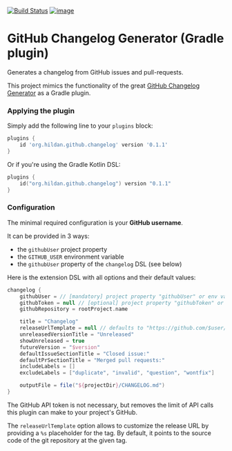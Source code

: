 [![Build Status](https://travis-ci.org/joffrey-bion/gradle-github-changelog.svg?branch=master)](https://travis-ci.org/joffrey-bion/gradle-github-changelog)
[![image](https://img.shields.io/maven-metadata/v/https/plugins.gradle.org/m2/org/hildan/github/changelog/org.hildan.github.changelog.gradle.plugin/maven-metadata.xml.svg?label=gradle)](https://plugins.gradle.org/plugin/org.hildan.github.changelog)

# GitHub Changelog Generator (Gradle plugin)

Generates a changelog from GitHub issues and pull-requests.

This project mimics the functionality of the great 
[GitHub Changelog Generator](https://github.com/github-changelog-generator/github-changelog-generator)
as a Gradle plugin.

### Applying the plugin

Simply add the following line to your `plugins` block:

```groovy
plugins {
    id 'org.hildan.github.changelog' version '0.1.1'
}
```

Or if you're using the Gradle Kotlin DSL:

```kotlin
plugins {
    id("org.hildan.github.changelog") version "0.1.1"
}
```

### Configuration

The minimal required configuration is your **GitHub username**.

It can be provided in 3 ways:
- the `githubUser` project property
- the `GITHUB_USER` environment variable
- the `githubUser` property of the `changelog` DSL (see below)

Here is the extension DSL with all options and their default values:

```groovy
changelog {
    githubUser = // [mandatory] project property "githubUser" or env variable "GITHUB_USER"
    githubToken = null // [optional] project property "githubToken" or env variable "GITHUB_TOKEN"
    githubRepository = rootProject.name

    title = "Changelog"
    releaseUrlTemplate = null // defaults to "https://github.com/$user/$repo/tree/%s"
    unreleasedVersionTitle = "Unreleased"
    showUnreleased = true
    futureVersion = "$version"
    defaultIssueSectionTitle = "Closed issue:"
    defaultPrSectionTitle = "Merged pull requests:"
    includeLabels = []
    excludeLabels = ["duplicate", "invalid", "question", "wontfix"]

    outputFile = file("${projectDir}/CHANGELOG.md")
}
```

The GitHub API token is not necessary, but removes the limit of API calls this plugin can make to your project's GitHub.

The `releaseUrlTemplate` option allows to customize the release URL by providing a `%s` placeholder for the tag. 
By default, it points to the source code of the git repository at the given tag.
